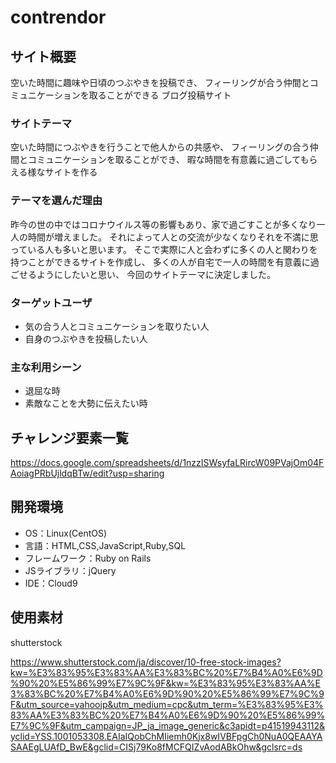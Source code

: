 # contrendor

## サイト概要
空いた時間に趣味や日頃のつぶやきを投稿でき、
フィーリングが合う仲間とコミュニケーションを取ることができる
ブログ投稿サイト

### サイトテーマ
空いた時間につぶやきを行うことで他人からの共感や、
フィーリングの合う仲間とコミュニケーションを取ることができ、
暇な時間を有意義に過ごしてもらえる様なサイトを作る

### テーマを選んだ理由
昨今の世の中ではコロナウイルス等の影響もあり、家で過ごすことが多くなり一人の時間が増えました。
それによって人との交流が少なくなりそれを不満に思っている人も多いと思います。
そこで実際に人と会わずに多くの人と関わりを持つことができるサイトを作成し、
多くの人が自宅で一人の時間を有意義に過ごせるようにしたいと思い、
今回のサイトテーマに決定しました。

### ターゲットユーザ
* 気の合う人とコミュニケーションを取りたい人
* 自身のつぶやきを投稿したい人

### 主な利用シーン
* 退屈な時
* 素敵なことを大勢に伝えたい時

## チャレンジ要素一覧
https://docs.google.com/spreadsheets/d/1nzzISWsyfaLRircW09PVajOm04FAoiagPRbUjldqBTw/edit?usp=sharing

## 開発環境
- OS：Linux(CentOS)
- 言語：HTML,CSS,JavaScript,Ruby,SQL
- フレームワーク：Ruby on Rails
- JSライブラリ：jQuery
- IDE：Cloud9

## 使用素材
shutterstock

https://www.shutterstock.com/ja/discover/10-free-stock-images?kw=%E3%83%95%E3%83%AA%E3%83%BC%20%E7%B4%A0%E6%9D%90%20%E5%86%99%E7%9C%9F&kw=%E3%83%95%E3%83%AA%E3%83%BC%20%E7%B4%A0%E6%9D%90%20%E5%86%99%E7%9C%9F&utm_source=yahoojp&utm_medium=cpc&utm_term=%E3%83%95%E3%83%AA%E3%83%BC%20%E7%B4%A0%E6%9D%90%20%E5%86%99%E7%9C%9F&utm_campaign=JP_ja_image_generic&c3apidt=p41519943112&yclid=YSS.1001053308.EAIaIQobChMIiemh0Kjx8wIVBFpgCh0NuA0QEAAYASAAEgLUAfD_BwE&gclid=CISj79Ko8fMCFQIZvAodABkOhw&gclsrc=ds
